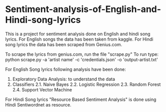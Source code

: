 # Sentiment-analysis-of-English-and-Hindi-song-lyrics

This is a project for sentiment analysis done on English and hindi song lyrics. For English songs the data has been taken from kaggle. For Hindi song lyrics the data has been scraped from Genius.com.

To scrape the lyrics from genius.com, run the file "scrape.py"
To run type: python scrape.py -a 'artist name' -c 'credentials.json' -o 'output-artist.txt'

For English Song lyrics following analysis have been done:
1. Exploratory Data Analysis: to understand the data
2. Classifiers
  2.1. Naive Bayes
  2.2. Logistic Regression
  2.3. Random Forest
  2.4. Support Vector Machine
  
For Hindi Song lyrics "Resource Based Sentiment Analysis" is done using Hindi Sentiwordnet as resource.
